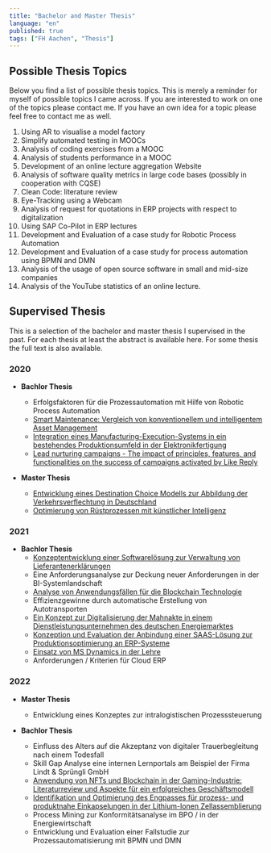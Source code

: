 ```yaml
---
title: "Bachelor and Master Thesis"
language: "en"
published: true
tags: ["FH Aachen", "Thesis"]
---
```


## Possible Thesis Topics

Below you find a list of possible thesis topics. This is merely a reminder for
myself of possible topics I came across. If you are interested to work on one
of the topics please contact me. If you have an own idea for a topic please feel
free to contact me as well.

1. Using AR to visualise a model factory
1. Simplify automated testing in MOOCs
1. Analysis of coding exercises from a MOOC
1. Analysis of students performance in a MOOC
1. Development of an online lecture aggregation Website
1. Analysis of software quality metrics in large code bases (possibly in cooperation with CQSE)
1. Clean Code: literature review
1. Eye-Tracking using a Webcam
1. Analysis of request for quotations in ERP projects with respect to digitalization
1. Using SAP Co-Pilot in ERP lectures
1. Development and Evaluation of a case study for Robotic Process Automation
1. Development and Evaluation of a case study for process automation using BPMN and DMN
1. Analysis of the usage of open source software in small and mid-size companies
1. Analysis of the YouTube statistics of an online lecture.

## Supervised Thesis

This is a selection of the bachelor and master thesis I supervised in the past.
For each thesis at least the abstract is available here. For some thesis
the full text is also available.

### 2020

- **Bachlor Thesis**

  - Erfolgsfaktoren für die Prozessautomation mit Hilfe von
    Robotic Process Automation
  - [Smart Maintenance: Vergleich von konventionellem und intelligentem
    Asset Management](/teaching/thesis/2020/smart_maintenance)
  - [Integration eines Manufacturing-Execution-Systems in ein bestehendes
    Produktionsumfeld in der Elektronikfertigung](/teaching/thesis/2020/mes_elektronikfertigung)
  - [Lead nurturing campaigns - The impact of principles, features, and
    functionalities on the success of campaigns activated by Like Reply](/teaching/thesis/2020/lead_nurturing)

- **Master Thesis**
  - [Entwicklung eines Destination Choice Modells zur Abbildung der
    Verkehrsverflechtung in Deutschland](/teaching/thesis/2020/verkehrsmodell)
  - [Optimierung von Rüstprozessen mit künstlicher Intelligenz](/teaching/thesis/2020/ruesten_mit_ki)

### 2021

- **Bachlor Thesis**
  - [Konzeptentwicklung einer Softwarelösung zur Verwaltung von Lieferantenerklärungen](/teaching/thesis/2021/lieferantenerklaerung)
  - Eine Anforderungsanalyse zur Deckung neuer Anforderungen in der BI-Systemlandschaft
  - [Analyse von Anwendungsfällen für die Blockchain Technologie](/teaching/thesis/2021/blockchain_use_cases)
  - Effizienzgewinne durch automatische Erstellung von Autotransporten
  - [Ein Konzept zur Digitalisierung der Mahnakte in einem Dienstleistungsunternehmen des deutschen Energiemarktes](/teaching/thesis/2021/mahnakte.md)
  - [Konzeption und Evaluation der Anbindung einer SAAS-Lösung zur Produktionsoptimierung an ERP-Systeme](/teaching/thesis/2021/erp_oee.md)
  - [Einsatz von MS Dynamics in der Lehre](/teaching/thesis/2021/ms_dynamics_lehre)
  - Anforderungen / Kriterien für Cloud ERP

### 2022

- **Master Thesis**

  - Entwicklung eines Konzeptes zur intralogistischen Prozesssteuerung

- **Bachlor Thesis**
  - Einfluss des Alters auf die Akzeptanz von digitaler Trauerbegleitung nach einem Todesfall
  - Skill Gap Analyse eine internen Lernportals am Beispiel der Firma Lindt & Sprüngli GmbH
  - [Anwendung von NFTs und Blockchain in der Gaming-Industrie: Literaturreview und Aspekte für ein erfolgreiches Geschäftsmodell](/teaching/thesis/2022/nft_gaming)
  - [
    Identifikation und Optimierung des Engpasses für prozess- und produktnahe Einkapselungen in der Lithium-Ionen Zellassemblierung](/teaching/thesis/2022/engpass_lithium_ionen)
  - Process Mining zur Konformitätsanalyse im BPO / in der Energiewirtschaft
  - Entwicklung und Evaluation einer Fallstudie zur Prozessautomatisierung mit BPMN und DMN

